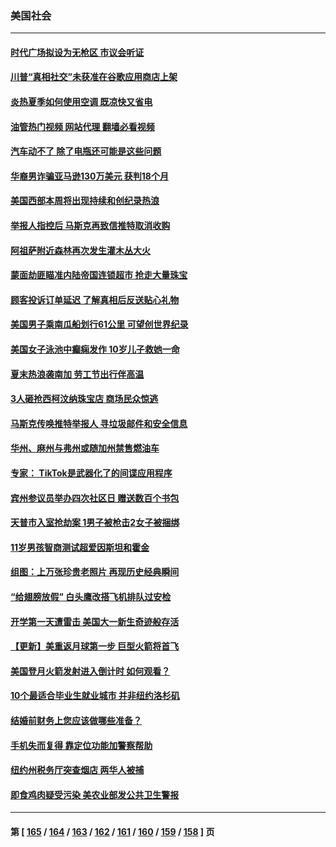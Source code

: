 ### 美国社会
---
#### [时代广场拟设为无枪区 市议会听证](../../pages/ncid1078160/n13814231.md?08311245) 
#### [川普“真相社交”未获准在谷歌应用商店上架](../../pages/ncid1078160/n13814028.md?08311245) 
#### [炎热夏季如何使用空调 既凉快又省电](../../pages/ncid1078160/n13814165.md?08311245) 
#### [油管热门视频 网站代理 翻墙必看视频](http://209.222.30.114:81/youtube.html?08311245)
#### [汽车动不了 除了电瓶还可能是这些问题](../../pages/ncid1078160/n13814153.md?08311245) 
#### [华裔男诈骗亚马逊130万美元 获判18个月](../../pages/ncid1078160/n13814143.md?08311245) 
#### [美国西部本周将出现持续和创纪录热浪](../../pages/ncid1078160/n13814058.md?08311245) 
#### [举报人指控后 马斯克再致信推特取消收购](../../pages/ncid1078160/n13813941.md?08311245) 
#### [阿祖萨附近森林再次发生灌木丛大火](../../pages/ncid1078160/n13814015.md?08311245) 
#### [蒙面劫匪瞄准内陆帝国连锁超市 抢走大量珠宝](../../pages/ncid1078160/n13813982.md?08311245) 
#### [顾客投诉订单延迟 了解真相后反送贴心礼物](../../pages/ncid1078160/n13813587.md?08311245) 
#### [美国男子乘南瓜船划行61公里 可望创世界纪录](../../pages/ncid1078160/n13813503.md?08311245) 
#### [美国女子泳池中癫痫发作 10岁儿子救她一命](../../pages/ncid1078160/n13813449.md?08311245) 
#### [夏末热浪袭南加 劳工节出行伴高温](../../pages/ncid1078160/n13813451.md?08311245) 
#### [3人砸抢西柯汶纳珠宝店 商场民众惊逃](../../pages/ncid1078160/n13813412.md?08311245) 
#### [马斯克传唤推特举报人 寻垃圾邮件和安全信息](../../pages/ncid1078160/n13813356.md?08311245) 
#### [华州、麻州与弗州或随加州禁售燃油车](../../pages/ncid1078160/n13813386.md?08311245) 
#### [专家： TikTok是武器化了的间谍应用程序](../../pages/ncid1078160/n13813270.md?08311245) 
#### [宾州参议员举办四次社区日 赠送数百个书包](../../pages/ncid1078160/n13813329.md?08311245) 
#### [天普市入室抢劫案 1男子被枪击2女子被捆绑](../../pages/ncid1078160/n13813320.md?08311245) 
#### [11岁男孩智商测试超爱因斯坦和霍金](../../pages/ncid1078160/n13813309.md?08311245) 
#### [组图：上万张珍贵老照片 再现历史经典瞬间](../../pages/ncid1078160/n13812738.md?08311245) 
#### [“给翅膀放假” 白头鹰改搭飞机排队过安检](../../pages/ncid1078160/n13812733.md?08311245) 
#### [开学第一天遭雷击 美国大一新生奇迹般存活](../../pages/ncid1078160/n13813005.md?08311245) 
#### [【更新】美重返月球第一步 巨型火箭将首飞](../../pages/ncid1078160/n13813001.md?08311245) 
#### [美国登月火箭发射进入倒计时 如何观看？](../../pages/ncid1078160/n13812500.md?08311245) 
#### [10个最适合毕业生就业城市 并非纽约洛杉矶](../../pages/ncid1078160/n13811681.md?08311245) 
#### [结婚前财务上您应该做哪些准备？](../../pages/ncid1078160/n13811618.md?08311245) 
#### [手机失而复得 靠定位功能加警察帮助](../../pages/ncid1078160/n13810533.md?08311245) 
#### [纽约州税务厅突查烟店 两华人被捕](../../pages/ncid1078160/n13811187.md?08311245) 
#### [即食鸡肉疑受污染 美农业部发公共卫生警报](../../pages/ncid1078160/n13811069.md?08311245) 

---
#### 第 [ [165](./165.md?08311245) / [164](./164.md?08311245) / [163](./163.md?08311245) / [162](./162.md?08311245) / [161](./161.md?08311245) / [160](./160.md?08311245) / [159](./159.md?08311245) / [158](./158.md?08311245) ] 页
